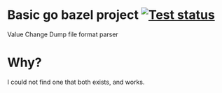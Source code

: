 # Basic go bazel project [![Test status](https://github.com/filmil/go-vcd-parser/workflows/Test/badge.svg)](https://github.com/filmil/go-vcd-parser/workflows/Test/badge.svg)

Value Change Dump file format parser

# Why?

I could not find one that both exists, and works.
